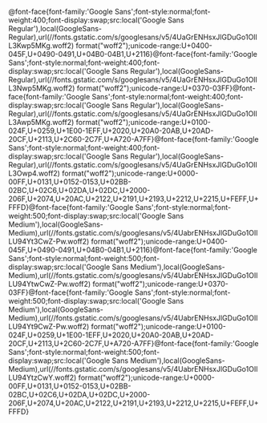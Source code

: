 @font-face{font-family:'Google Sans';font-style:normal;font-weight:400;font-display:swap;src:local('Google Sans Regular'),local(GoogleSans-Regular),url(//fonts.gstatic.com/s/googlesans/v5/4UaGrENHsxJlGDuGo1OIlL3Kwp5MKg.woff2) format("woff2");unicode-range:U+0400-045F,U+0490-0491,U+04B0-04B1,U+2116}@font-face{font-family:'Google Sans';font-style:normal;font-weight:400;font-display:swap;src:local('Google Sans Regular'),local(GoogleSans-Regular),url(//fonts.gstatic.com/s/googlesans/v5/4UaGrENHsxJlGDuGo1OIlL3Nwp5MKg.woff2) format("woff2");unicode-range:U+0370-03FF}@font-face{font-family:'Google Sans';font-style:normal;font-weight:400;font-display:swap;src:local('Google Sans Regular'),local(GoogleSans-Regular),url(//fonts.gstatic.com/s/googlesans/v5/4UaGrENHsxJlGDuGo1OIlL3Awp5MKg.woff2) format("woff2");unicode-range:U+0100-024F,U+0259,U+1E00-1EFF,U+2020,U+20A0-20AB,U+20AD-20CF,U+2113,U+2C60-2C7F,U+A720-A7FF}@font-face{font-family:'Google Sans';font-style:normal;font-weight:400;font-display:swap;src:local('Google Sans Regular'),local(GoogleSans-Regular),url(//fonts.gstatic.com/s/googlesans/v5/4UaGrENHsxJlGDuGo1OIlL3Owp4.woff2) format("woff2");unicode-range:U+0000-00FF,U+0131,U+0152-0153,U+02BB-02BC,U+02C6,U+02DA,U+02DC,U+2000-206F,U+2074,U+20AC,U+2122,U+2191,U+2193,U+2212,U+2215,U+FEFF,U+FFFD}@font-face{font-family:'Google Sans';font-style:normal;font-weight:500;font-display:swap;src:local('Google Sans Medium'),local(GoogleSans-Medium),url(//fonts.gstatic.com/s/googlesans/v5/4UabrENHsxJlGDuGo1OIlLU94Yt3CwZ-Pw.woff2) format("woff2");unicode-range:U+0400-045F,U+0490-0491,U+04B0-04B1,U+2116}@font-face{font-family:'Google Sans';font-style:normal;font-weight:500;font-display:swap;src:local('Google Sans Medium'),local(GoogleSans-Medium),url(//fonts.gstatic.com/s/googlesans/v5/4UabrENHsxJlGDuGo1OIlLU94YtwCwZ-Pw.woff2) format("woff2");unicode-range:U+0370-03FF}@font-face{font-family:'Google Sans';font-style:normal;font-weight:500;font-display:swap;src:local('Google Sans Medium'),local(GoogleSans-Medium),url(//fonts.gstatic.com/s/googlesans/v5/4UabrENHsxJlGDuGo1OIlLU94Yt9CwZ-Pw.woff2) format("woff2");unicode-range:U+0100-024F,U+0259,U+1E00-1EFF,U+2020,U+20A0-20AB,U+20AD-20CF,U+2113,U+2C60-2C7F,U+A720-A7FF}@font-face{font-family:'Google Sans';font-style:normal;font-weight:500;font-display:swap;src:local('Google Sans Medium'),local(GoogleSans-Medium),url(//fonts.gstatic.com/s/googlesans/v5/4UabrENHsxJlGDuGo1OIlLU94YtzCwY.woff2) format("woff2");unicode-range:U+0000-00FF,U+0131,U+0152-0153,U+02BB-02BC,U+02C6,U+02DA,U+02DC,U+2000-206F,U+2074,U+20AC,U+2122,U+2191,U+2193,U+2212,U+2215,U+FEFF,U+FFFD}
